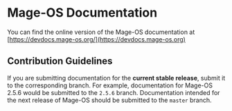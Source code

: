 # Mage-OS Documentation

You can find the online version of the Mage-OS documentation at [https://devdocs.mage-os.org/](https://devdocs.mage-os.org)

## Contribution Guidelines

If you are submitting documentation for the **current stable release**, submit it to the corresponding branch. For
example, documentation for Mage-OS 2.5.6 would be submitted to the `2.5.6` branch. Documentation intended for the next
release of Mage-OS should be submitted to the `master` branch.